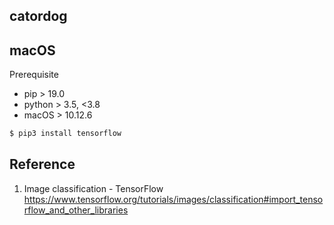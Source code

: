 ## catordog

## macOS

Prerequisite

* pip > 19.0
* python > 3.5, <3.8
* macOS > 10.12.6

```sh
$ pip3 install tensorflow
```

## Reference
1. Image classification - TensorFlow https://www.tensorflow.org/tutorials/images/classification#import_tensorflow_and_other_libraries
